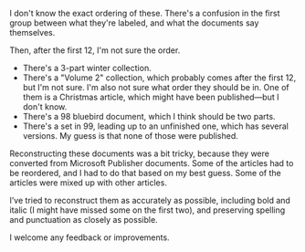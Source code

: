 I don't know the exact ordering of these. There's a confusion in the first group between what they're labeled, and what the documents say themselves.

Then, after the first 12, I'm not sure the order. 

- There's a 3-part winter collection. 
- There's a "Volume 2" collection, which probably comes after the first 12, but I'm not sure. I'm also not sure what order they should be in. One of them is a Christmas article, which might have been published—but I don't know. 
- There's a 98 bluebird document, which I think should be two parts. 
- There's a set in 99, leading up to an unfinished one, which has several versions. My guess is that none of those were published.

Reconstructing these documents was a bit tricky, because they were converted from Microsoft Publisher documents. Some of the articles had to be reordered, and I had to do that based on my best guess. Some of the articles were mixed up with other articles. 

I’ve tried to reconstruct them as accurately as possible, including bold and italic (I might have missed some on the first two), and preserving spelling and punctuation as closely as possible.

I welcome any feedback or improvements.